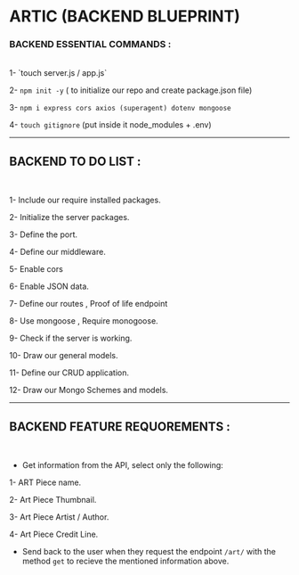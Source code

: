 # ARTIC (BACKEND BLUEPRINT)

### BACKEND ESSENTIAL COMMANDS :

<br>
1- `touch server.js / app.js`

2- `npm init -y` ( to initialize our repo and create package.json file)

3- `npm i express cors axios (superagent) dotenv mongoose`

4- `touch gitignore` (put inside it node_modules + .env)

---

## BACKEND TO DO LIST :

<br>

1- Include our require installed packages.

2- Initialize the server packages.

3- Define the port.

4- Define our middleware.

5- Enable cors

6- Enable JSON data.

7- Define our routes , Proof of life endpoint

8- Use mongoose , Require monogoose.

9- Check if the server is working.

10- Draw our general models.

11- Define our CRUD application.

12- Draw our Mongo Schemes and models.

---

## BACKEND FEATURE REQUOREMENTS :

<br>

- Get information from the API, select only the following:

1- ART Piece name.

2- Art Piece Thumbnail.

3- Art Piece Artist / Author.

4- Art Piece Credit Line.

- Send back to the user when they request the endpoint `/art/` with the method `get` to recieve the mentioned information above.
